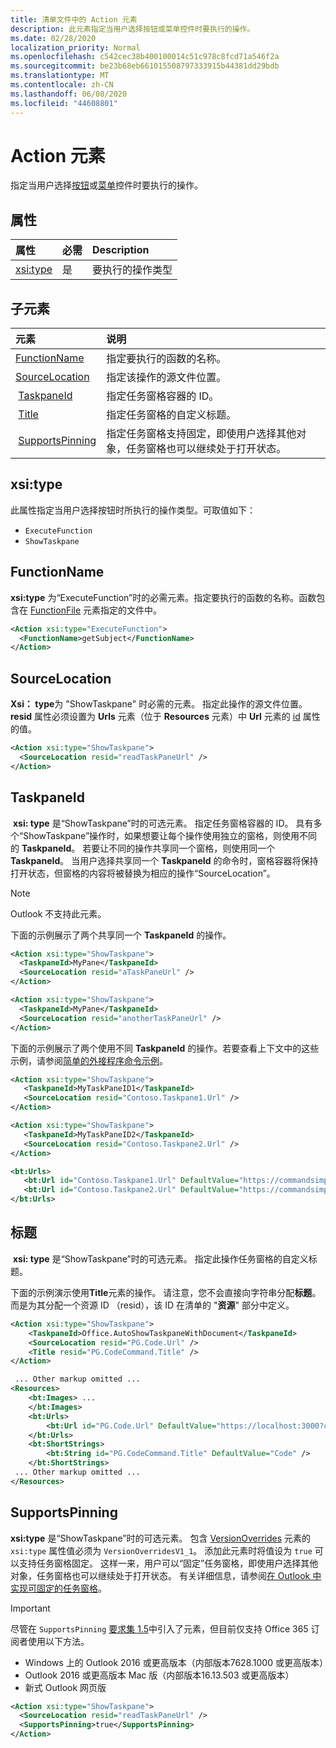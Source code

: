 ```yaml
---
title: 清单文件中的 Action 元素
description: 此元素指定当用户选择按钮或菜单控件时要执行的操作。
ms.date: 02/28/2020
localization_priority: Normal
ms.openlocfilehash: c542cec38b400100014c51c978c8fcd71a546f2a
ms.sourcegitcommit: be23b68eb661015508797333915b44381dd29bdb
ms.translationtype: MT
ms.contentlocale: zh-CN
ms.lasthandoff: 06/08/2020
ms.locfileid: "44608801"
---
```

# <a name="action-element"></a>Action 元素

指定当用户选择[按钮](control.md#button-control)或[菜单](control.md#menu-dropdown-button-controls)控件时要执行的操作。

## <a name="attributes"></a>属性

|  属性  |  必需  |  Description  |
|:-----|:-----|:-----|
|  [xsi:type](#xsitype)  |  是  | 要执行的操作类型|

## <a name="child-elements"></a>子元素

|  元素 |  说明  |
|:-----|:-----|
|  [FunctionName](#functionname) |    指定要执行的函数的名称。 |
|  [SourceLocation](#sourcelocation) |    指定该操作的源文件位置。 |
|  [TaskpaneId](#taskpaneid) | 指定任务窗格容器的 ID。|
|  [Title](#title) | 指定任务窗格的自定义标题。|
|  [SupportsPinning](#supportspinning) | 指定任务窗格支持固定，即使用户选择其他对象，任务窗格也可以继续处于打开状态。|
  

## <a name="xsitype"></a>xsi:type

此属性指定当用户选择按钮时所执行的操作类型。可取值如下：

- `ExecuteFunction`
- `ShowTaskpane`

## <a name="functionname"></a>FunctionName

**xsi:type** 为“ExecuteFunction”时的必需元素。指定要执行的函数的名称。函数包含在 [FunctionFile](functionfile.md) 元素指定的文件中。

```xml
<Action xsi:type="ExecuteFunction">
  <FunctionName>getSubject</FunctionName>
</Action>
```

## <a name="sourcelocation"></a>SourceLocation

**Xsi： type**为 "ShowTaskpane" 时必需的元素。 指定此操作的源文件位置。 **resid** 属性必须设置为 **Urls** 元素（位于 **Resources** 元素）中 **Url** 元素的 [id](resources.md) 属性的值。

```xml
<Action xsi:type="ShowTaskpane">
  <SourceLocation resid="readTaskPaneUrl" />
</Action>
```  

## <a name="taskpaneid"></a>TaskpaneId

 **xsi: type** 是“ShowTaskpane”时的可选元素。 指定任务窗格容器的 ID。 具有多个“ShowTaskpane”操作时，如果想要让每个操作使用独立的窗格，则使用不同的 **TaskpaneId**。 若要让不同的操作共享同一个窗格，则使用同一个 **TaskpaneId**。 当用户选择共享同一个 **TaskpaneId** 的命令时，窗格容器将保持打开状态，但窗格的内容将被替换为相应的操作“SourceLocation”。

> [!NOTE]
> Outlook 不支持此元素。

下面的示例展示了两个共享同一个 **TaskpaneId** 的操作。

```xml
<Action xsi:type="ShowTaskpane">
  <TaskpaneId>MyPane</TaskpaneId>
  <SourceLocation resid="aTaskPaneUrl" />
</Action>

<Action xsi:type="ShowTaskpane">
  <TaskpaneId>MyPane</TaskpaneId>
  <SourceLocation resid="anotherTaskPaneUrl" />
</Action>
```  

下面的示例展示了两个使用不同 **TaskpaneId** 的操作。若要查看上下文中的这些示例，请参阅[简单的外接程序命令示例](https://github.com/OfficeDev/Office-Add-in-Commands-Samples/blob/master/Simple/Manifest/SimpleAddin.xml)。

```xml
<Action xsi:type="ShowTaskpane">
   <TaskpaneId>MyTaskPaneID1</TaskpaneId>
   <SourceLocation resid="Contoso.Taskpane1.Url" />
</Action>

<Action xsi:type="ShowTaskpane">
   <TaskpaneId>MyTaskPaneID2</TaskpaneId>
   <SourceLocation resid="Contoso.Taskpane2.Url" />
</Action>
```  

```xml
<bt:Urls>
   <bt:Url id="Contoso.Taskpane1.Url" DefaultValue="https://commandsimple.azurewebsites.net/Taskpane.html" />
   <bt:Url id="Contoso.Taskpane2.Url" DefaultValue="https://commandsimple.azurewebsites.net/Taskpane2.html" />
</bt:Urls>
```  

## <a name="title"></a>标题

 **xsi: type** 是“ShowTaskpane”时的可选元素。 指定此操作任务窗格的自定义标题。

下面的示例演示使用**Title**元素的操作。 请注意，您不会直接向字符串分配**标题**。 而是为其分配一个资源 ID （resid），该 ID 在清单的 "**资源**" 部分中定义。

```xml
<Action xsi:type="ShowTaskpane">
    <TaskpaneId>Office.AutoShowTaskpaneWithDocument</TaskpaneId>
    <SourceLocation resid="PG.Code.Url" />
    <Title resid="PG.CodeCommand.Title" />
</Action>

 ... Other markup omitted ...
<Resources>
    <bt:Images> ...
    </bt:Images>
    <bt:Urls>
        <bt:Url id="PG.Code.Url" DefaultValue="https://localhost:3000?commands=1" />
    </bt:Urls>
    <bt:ShortStrings>
        <bt:String id="PG.CodeCommand.Title" DefaultValue="Code" />
    </bt:ShortStrings>
 ... Other markup omitted ...
</Resources>
```

## <a name="supportspinning"></a>SupportsPinning

**xsi:type** 是“ShowTaskpane”时的可选元素。 包含 [VersionOverrides](versionoverrides.md) 元素的 `xsi:type` 属性值必须为 `VersionOverridesV1_1`。 添加此元素时将值设为 `true` 可以支持任务窗格固定。 这样一来，用户可以“固定”任务窗格，即使用户选择其他对象，任务窗格也可以继续处于打开状态。 有关详细信息，请参阅[在 Outlook 中实现可固定的任务窗格](../../outlook/pinnable-taskpane.md)。

> [!IMPORTANT]
> 尽管在 `SupportsPinning` [要求集 1.5](../objectmodel/requirement-set-1.5/outlook-requirement-set-1.5.md)中引入了元素，但目前仅支持 Office 365 订阅者使用以下方法。
> - Windows 上的 Outlook 2016 或更高版本（内部版本7628.1000 或更高版本）
> - Outlook 2016 或更高版本 Mac 版（内部版本16.13.503 或更高版本）
> - 新式 Outlook 网页版

```xml
<Action xsi:type="ShowTaskpane">
  <SourceLocation resid="readTaskPaneUrl" />
  <SupportsPinning>true</SupportsPinning>
</Action>
```
